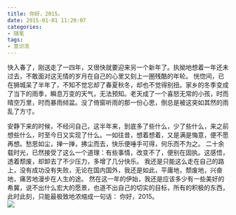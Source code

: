 ```yaml
---
title: 你好，2015。
date: 2015-01-01 11:20:07
categories:
- 随笔
tags:
- 意识流
---
```

快入春了，刚送走了一四年，又很快就要迎来另一个新年了。执拗地想着一年还未过去，不敢面对这无情的岁月在自己的心里又刻上一圈残酷的年轮。
恍惚间，已在狮城呆了半年了，不知不觉忘却了春夏秋冬，却也不觉得别扭。家乡的冬季变成了当下的雨季，瞬息万变的天气，无法预知。老天成了一个喜怒无常的小孩，时而晴空万里，时而暴雨倾盆。没了倚窗听雨的那一份心思，倒总是被这突如其然的雨乱了方寸。
<!-- more -->
安静下来的时候，不经问自己，这半年来，到底多了些什么，少了些什么，来之前想些什么，时至今日又实现了什么。一如往昔，想着想着，又是满是悔意，便不愿再想。愁思如尘，掸一掸，拂尘而去，快乐便唾手可得，何乐而不为之。
二十余载时光，已然接受了这么一个道理：有些事情，改变不了，便别在固执。这感悟，透着颓废，却卸去了不少压力，多增了几分快乐。
我还是只能这么走在自己的路上，没有成功没有失败，无论在国内国外，我还是如此，平庸地，颓废地，兴奋地，痛苦地漫步在人生的途。
然在这一年的伊始，我还是应该多少有一些美好的希冀，说不出什么宏大的愿景，也道不出自己的切实的目标，所有的积极的东西，此时此刻，只能最极致地浓缩成一句话：
你好，2015。
<img src="http://middlesummer.qiniudn.com/road.jpg" style="display:block;margin:auto"/>
